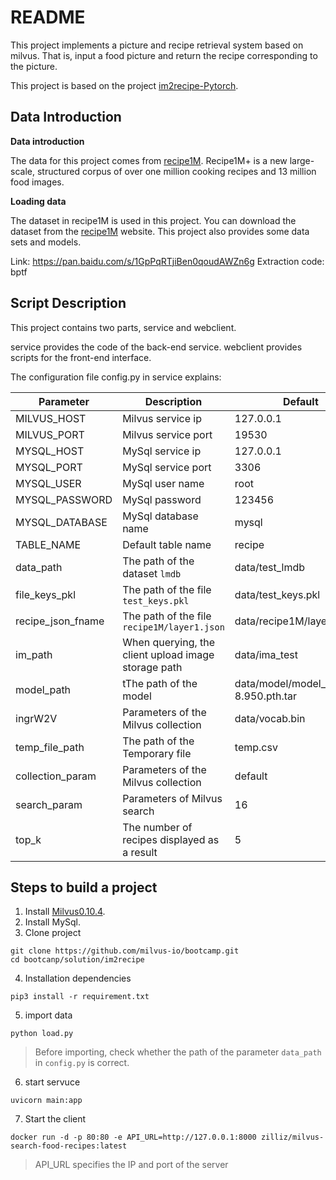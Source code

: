 # README

This project implements a picture and recipe retrieval system based on milvus. That is, input a food picture and return the recipe corresponding to the picture.

This project is based on the project [im2recipe-Pytorch](https://github.com/torralba-lab/im2recipe-Pytorch).

## Data Introduction

**Data introduction**

The data for this project comes from [recipe1M](http://pic2recipe.csail.mit.edu/). Recipe1M+ is a new large-scale, structured corpus of over one million cooking recipes and 13 million food images.

**Loading data**

The dataset in recipe1M is used in this project. You can download the dataset from the [recipe1M](http://pic2recipe.csail.mit.edu/) website. This project also provides some data sets and models.

Link: https://pan.baidu.com/s/1GpPqRTjiBen0qoudAWZn6g
Extraction code: bptf

## Script Description

This project contains two parts, service and webclient.

service provides the code of the back-end service. webclient provides scripts for the front-end interface.

The configuration file config.py in service explains:

| Parameter         | Description                                         | Default                               |
| ----------------- | --------------------------------------------------- | ------------------------------------- |
| MILVUS_HOST       | Milvus service ip                                   | 127.0.0.1                             |
| MILVUS_PORT       | Milvus service port                                 | 19530                                 |
| MYSQL_HOST        | MySql service ip                                    | 127.0.0.1                             |
| MYSQL_PORT        | MySql service port                                  | 3306                                  |
| MYSQL_USER        | MySql user name                                     | root                                  |
| MYSQL_PASSWORD    | MySql password                                      | 123456                                |
| MYSQL_DATABASE    | MySql database  name                                | mysql                                 |
| TABLE_NAME        | Default table name                                  | recipe                                |
| data_path         | The path of the dataset `lmdb`                      | data/test_lmdb                        |
| file_keys_pkl     | The path of the file `test_keys.pkl`                | data/test_keys.pkl                    |
| recipe_json_fname | The path of the file `recipe1M/layer1.json`         | data/recipe1M/layer1.json             |
| im_path           | When querying, the client upload image storage path | data/ima_test                         |
| model_path        | tThe path of the model                              | data/model/model_e500_v-8.950.pth.tar |
| ingrW2V           | Parameters of the Milvus collection                 | data/vocab.bin                        |
| temp_file_path    | The path of the Temporary file                      | temp.csv                              |
| collection_param  | Parameters of the Milvus collection                 | default                               |
| search_param      | Parameters of Milvus search                         | 16                                    |
| top_k             | The number of recipes displayed as a result         | 5                                     |



## Steps to build a project

1. Install [Milvus0.10.4](https://milvus.io/cn/docs/v0.10.4/milvus_docker-cpu.md).
2. Install MySql.
3. Clone project

```shell
git clone https://github.com/milvus-io/bootcamp.git
cd bootcanp/solution/im2recipe
```

4. Installation dependencies

```shell
pip3 install -r requirement.txt
```

5. import data

```shell
python load.py
```

> Before importing, check whether the path of the parameter `data_path` in `config.py` is correct.



6. start servuce

```shell
uvicorn main:app
```



7. Start the client

```
docker run -d -p 80:80 -e API_URL=http://127.0.0.1:8000 zilliz/milvus-search-food-recipes:latest
```
> API_URL specifies the IP and port of the server

